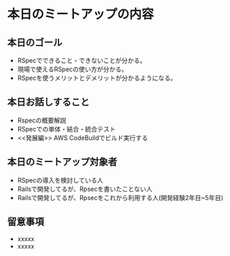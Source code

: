 # 本日のミートアップの内容
## 本日のゴール
- RSpecでできること・できないことが分かる。
- 現場で使えるRSpecの使い方が分かる。
- RSpecを使うメリットとデメリットが分かるようになる。

## 本日お話しすること
- Rspecの概要解説
- RSpecでの単体・結合・統合テスト
- <<発展編>> AWS CodeBuildでビルド実行する


## 本日のミートアップ対象者
- RSpecの導入を検討している人
- Railsで開発してるが、Rpsecを書いたことない人
- Railsで開発してるが、Rpsecをこれから利用する人(開発経験2年目~5年目)

## 留意事項
- xxxxx
- xxxxx
